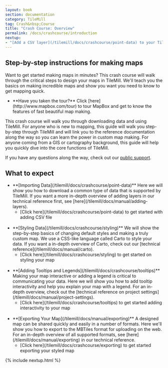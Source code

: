 ```yaml
---
layout: book
section: documentation
category: TileMill
tag: Crash&nbsp;Course
title: "Crash Course: Overview"
permalink: /docs/crashcourse/introduction
nextup:
- "[Add a CSV layer](/tilemill/docs/crashcourse/point-data) to your TileMill project."
---
```

## Step-by-step instructions for making maps  

Want to get started making maps in minutes? This crash course will walk through the critical steps to design your maps in TileMill. We'll teach you the basics on making incredible maps and show you want you need to know to get mapping quick.  

<ul class='checklist' markdown='1'>
<li class='check'>
**Have you taken the tour?** Click [here](http://www.mapbox.com/tour) to tour MapBox and get to know the features of fast beautiful map making.  
</li>
</ul>

This crash course will walk you through downloading data and using TileMill. For anyone who is new to mapping, this guide will walk you step-by-step through TileMill and will link you to the reference documentation along the way so you can learn the power in custom map making. For anyone coming from a GIS or cartography background, this guide will help you quickly dive into the core functions of TileMill.  

If you have any questions along the way, check out our [public support](http://support.mapbox.com).  

## What to expect  
<ul class='checklist' markdown='1'>
<li  class='check'>**[Importing Data](/tilemill/docs/crashcourse/point-data)**  
Here we will show you how to download a common type of data that is supported by TileMill. If you want a more in-depth overview of adding layers in our technical reference first, see [here](/tilemill/docs/manual/adding-layers).  
<ul class='checklist'>
<li>[Click here](/tilemill/docs/crashcourse/point-data) to get started with adding CSV file</li>
</ul>
</li>
<br>
<li  class='check'>**[Styling Data](/tilemill/docs/crashcourse/styling)**  
We will show the step-by-step basics of changing default styles and making a truly custom map. We use a CSS-like language called Carto to style your data. If you want a in-depth overview of Carto, check out our [technical reference](/tilemill/docs/manual/carto).
<ul class='checklist'>
<li>[Click here](/tilemill/docs/crashcourse/styling) to get started on styling your map</li>  
</ul>
</li>  
<br>
<li class='check'>**[Adding Tooltips and Legends](/tilemill/docs/crashcourse/tooltips)**  
Making your map interactive or adding a legend is critical to communicating your data. Here we will show you how to add tooltip interactivity and help you explain your map with a legend. For an in-depth overview, check out the [technical reference on project settings](/tilemill/docs/manual/project-settings).  
<ul class='checklist'>
<li>[Click here](/tilemill/docs/crashcourse/tooltips) to get started adding interactivity to your map</li>  
</ul>
</li>
<br>
<li class='check'>**[Exporting Your Map](/tilemill/docs/manual/exporting)**  
A designed map can be shared quickly and easily in a number of formats. Here we'll show you how to export to the MBTiles format for uploading on the web. For an in-depth overview of all supported formats, see [here](/tilemill/docs/manual/exporting) in our technical reference.
<ul class='checklist'>
<li>[Click here](/tilemill/docs/crashcourse/exporting) to get started exporting your styled map</li>
</ul>    
</li>
</ul>
{% include nextup.html %}